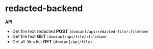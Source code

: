 # redacted-backend

**API**

  - Get file text redacted **POST** `[domian]/api/redacted-file/:fileName`
  - Get file text **GET** `[domian]/api/file/:fileName`
  - Get  all files list **GET** `[domian]/api/files`
